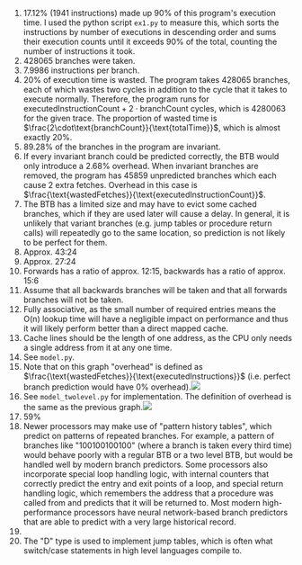 1. 17.12% (1941 instructions) made up 90% of this program's execution time. I used the python script `ex1.py` to measure this, which sorts the instructions by number of executions in descending order and sums their execution counts until it exceeds 90% of the total, counting the number of instructions it took.
2. 428065 branches were taken.
3. 7.9986 instructions per branch.
4. 20% of execution time is wasted. The program takes 428065 branches, each of which wastes two cycles in addition to the cycle that it takes to execute normally. Therefore, the program runs for $\text{executedInstructionCount} + 2\cdot\text{branchCount}$ cycles, which is 4280063 for the given trace. The proportion of wasted time is $\frac{2\cdot\text{branchCount}}{\text{totalTime}}$, which is almost exactly 20%.
5. 89.28% of the branches in the program are invariant.
6. If every invariant branch could be predicted correctly, the BTB would only introduce a 2.68% overhead. When invariant branches are removed, the program has 45859 unpredicted branches which each cause 2 extra fetches. Overhead in this case is $\frac{\text{wastedFetches}}{\text{executedInstructionCount}}$.
7. The BTB has a limited size and may have to evict some cached branches, which if they are used later will cause a delay. In general, it is unlikely that variant branches (e.g. jump tables or procedure return calls) will repeatedly go to the same location, so prediction is not likely to be perfect for them.
8. Approx. 43:24
9. Approx. 27:24
10. Forwards has a ratio of approx. 12:15, backwards has a ratio of approx. 15:6
11. Assume that all backwards branches will be taken and that all forwards branches will not be taken.
12. Fully associative, as the small number of required entries means the O(n) lookup time will have a negligible impact on performance and thus it will likely perform better than a direct mapped cache.
13. Cache lines should be the length of one address, as the CPU only needs a single address from it at any one time.
14. See `model.py`.
15. Note that on this graph "overhead" is defined as $\frac{\text{wastedFetches}}{\text{executedInstructions}}$ (i.e. perfect branch prediction would have 0% overhead).![](Correlation%20between%20BTB%20Size%20and%20Execution%20Overhead.png)
16. See `model_twolevel.py` for implementation. The definition of overhead is the same as the previous graph.![](Correlation%20between%20BTB%20Size%20and%20Execution%20Overhead%20(1).png)
17. 59%
18. Newer processors may make use of "pattern history tables", which predict on patterns of repeated branches. For example, a pattern of branches like "100100100100" (where a branch is taken every third time) would behave poorly with a regular BTB or a two level BTB, but would be handled well by modern branch predictors. Some processors also incorporate special loop handling logic, with internal counters that correctly predict the entry and exit points of a loop, and special return handling logic, which remembers the address that a procedure was called from and predicts that it will be returned to. Most modern high-performance processors have neural network-based branch predictors that are able to predict with a very large historical record.
19. 
20. The "D" type is used to implement jump tables, which is often what switch/case statements in high level languages compile to.